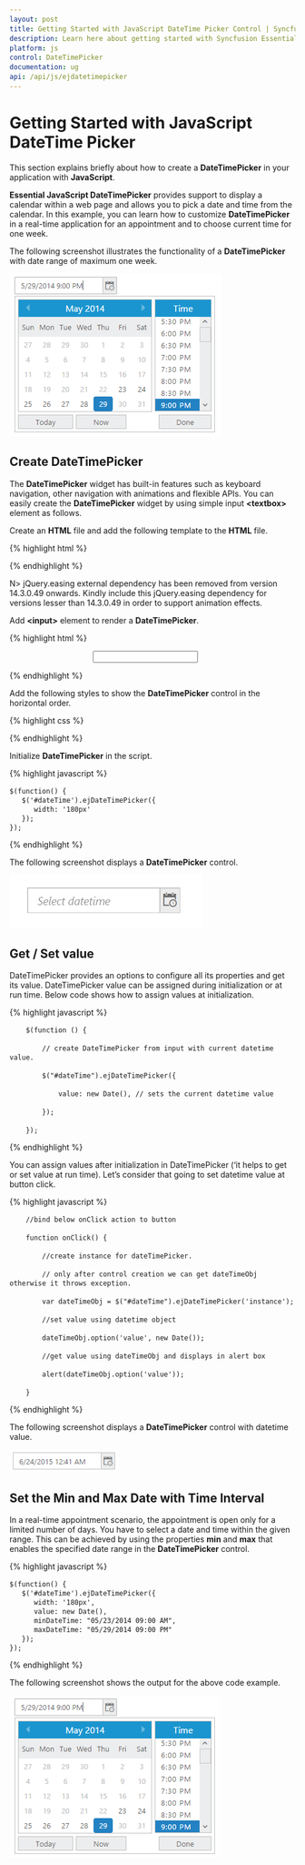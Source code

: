 ```yaml
---
layout: post
title: Getting Started with JavaScript DateTime Picker Control | Syncfusion
description: Learn here about getting started with Syncfusion Essential JavaScript DateTime Picker control, its elements, and more details.
platform: js
control: DateTimePicker
documentation: ug
api: /api/js/ejdatetimepicker
---
```


# Getting Started with JavaScript DateTime Picker

This section explains briefly about how to create a **DateTimePicker** in your application with **JavaScript**.

**Essential JavaScript DateTimePicker** provides support to display a calendar within a web page and allows you to pick a date and time from the calendar. In this example, you can learn how to customize **DateTimePicker** in a real-time application for an appointment and to choose current time for one week. 

The following screenshot illustrates the functionality of a **DateTimePicker** with date range of maximum one week.



![JavaScript DateTime Picker getting started.](/js/DateTimePicker/Getting-Started_images/javascript-datetime-picker-functionality.png)

## Create DateTimePicker 

The **DateTimePicker** widget has built-in features such as keyboard navigation, other navigation with animations and flexible APIs. You can easily create the **DateTimePicker** widget by using simple input **&lt;textbox&gt;** element as follows.

Create an **HTML** file and add the following template to the **HTML** file.



{% highlight html %}

<!DOCTYPE html>
<html>
   <head>
      <meta name="viewport" content="width=device-width, initial-scale=1.0" charset="utf-8" />
      <!-- Style sheet for default theme (flat azure) -->
      <link href="http://cdn.syncfusion.com/{{ site.releaseversion }}/js/web/flat-azure/ej.web.all.min.css" rel="stylesheet" />
      <!--Scripts-->
      <script src="http://cdn.syncfusion.com/js/assets/external/jquery-1.10.2.min.js"> </script>
      <script src="http://cdn.syncfusion.com/{{ site.releaseversion }}/js/web/ej.web.all.min.js"></script>
      <!--Add custom scripts here -->
   </head>
   <body>
      <!-- add DateTimePicker element here -->
   </body>
</html>

{% endhighlight %}

N> jQuery.easing external dependency has been removed from version 14.3.0.49 onwards. Kindly include this jQuery.easing dependency for versions lesser than 14.3.0.49 in order to support animation effects.

Add **&lt;input&gt;** element to render a **DateTimePicker**.



{% highlight html %}

<div class="content-container-fluid">
   <div class="row">
      <div class="cols-sample-area">
         <div class="frame">
            <div class="control">
               <input type="text" id="dateTime" />
            </div>
         </div>
      </div>
   </div>
</div>

{% endhighlight %}



Add the following styles to show the **DateTimePicker** control in the horizontal order.



{% highlight css %}

<style type="text/css" class="cssStyles">
   .control {
         margin: 0 auto;
         width: 210px;
   }
</style>

{% endhighlight %}



Initialize **DateTimePicker** in the script.



{% highlight javascript %}

    $(function() {
       $('#dateTime').ejDateTimePicker({
          width: '180px'
       });
    });

{% endhighlight %}



The following screenshot displays a **DateTimePicker** control.

![JavaScript DateTime Picker screenshot display.](/js/DateTimePicker/Getting-Started_images/javascript-datetime-picker-screenshot.png)


## Get / Set value

DateTimePicker provides an options to configure all its properties and get its value. DateTimePicker value can be assigned during initialization or at run time. Below code shows how to assign values at initialization.

{% highlight javascript %}


        $(function () {

            // create DateTimePicker from input with current datetime value.

            $("#dateTime").ejDateTimePicker({

                value: new Date(), // sets the current datetime value

            });

        });

{% endhighlight %}

You can assign values after initialization in DateTimePicker (‘it helps to get or set value at run time). Let’s consider that going to set datetime value at button click.

{% highlight javascript %}

        //bind below onClick action to button

        function onClick() {

            //create instance for dateTimePicker.

            // only after control creation we can get dateTimeObj otherwise it throws exception.

            var dateTimeObj = $("#dateTime").ejDateTimePicker('instance');

            //set value using datetime object

            dateTimeObj.option('value', new Date());

            //get value using dateTimeObj and displays in alert box

            alert(dateTimeObj.option('value'));

        }

{% endhighlight %}

The following screenshot displays a **DateTimePicker** control with datetime value.

![Javascript DateTime Picker datetime value.](/js/DateTimePicker/Getting-Started_images/javascript-datetime-picker-value.png)


## Set the Min and Max Date with Time Interval

In a real-time appointment scenario, the appointment is open only for a limited number of days. You have to select a date and time within the given range. This can be achieved by using the properties **min** and **max** that enables the specified date range in the **DateTimePicker** control.

{% highlight javascript %}

    $(function() {
       $('#dateTime').ejDateTimePicker({
          width: '180px',
          value: new Date(),
          minDateTime: "05/23/2014 09:00 AM",
          maxDateTime: "05/29/2014 09:00 PM"
       });
    });

{% endhighlight %}



The following screenshot shows the output for the above code example.

![Javascript DateTime Picker output screenshot.](/js/DateTimePicker/Getting-Started_images/javascript-datetime-picker-output-screenshot.png)

